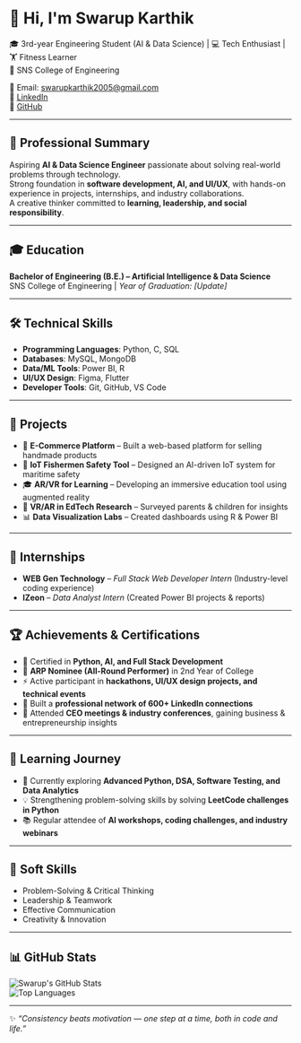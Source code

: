 # 👋 Hi, I'm Swarup Karthik

🎓 3rd-year Engineering Student (AI & Data Science) | 💻 Tech Enthusiast | 🏋️ Fitness Learner  
📍 SNS College of Engineering  

📧 Email: swarupkarthik2005@gmail.com  
💼 [LinkedIn](https://www.linkedin.com/in/swarup-karthik-sk/)  
🐙 [GitHub](https://github.com/swarupkarthik2005)  

---

## 🚀 Professional Summary
Aspiring **AI & Data Science Engineer** passionate about solving real-world problems through technology.  
Strong foundation in **software development, AI, and UI/UX**, with hands-on experience in projects, internships, and industry collaborations.  
A creative thinker committed to **learning, leadership, and social responsibility**.  

---

## 🎓 Education
**Bachelor of Engineering (B.E.) – Artificial Intelligence & Data Science**  
SNS College of Engineering | *Year of Graduation: [Update]*  

---

## 🛠️ Technical Skills
- **Programming Languages**: Python, C, SQL  
- **Databases**: MySQL, MongoDB  
- **Data/ML Tools**: Power BI, R  
- **UI/UX Design**: Figma, Flutter  
- **Developer Tools**: Git, GitHub, VS Code  

---

## 📂 Projects
- 🛒 **E-Commerce Platform** – Built a web-based platform for selling handmade products  
- 🌊 **IoT Fishermen Safety Tool** – Designed an AI-driven IoT system for maritime safety  
- 🎓 **AR/VR for Learning** – Developing an immersive education tool using augmented reality  
- 🔹 **VR/AR in EdTech Research** – Surveyed parents & children for insights  
- 📊 **Data Visualization Labs** – Created dashboards using R & Power BI  

---

## 💼 Internships
- **WEB Gen Technology** – *Full Stack Web Developer Intern* (Industry-level coding experience)  
- **IZeon** – *Data Analyst Intern* (Created Power BI projects & reports)  

---

## 🏆 Achievements & Certifications
- 🥇 Certified in **Python, AI, and Full Stack Development**  
- 🏅 **ARP Nominee (All-Round Performer)** in 2nd Year of College  
- ⚡ Active participant in **hackathons, UI/UX design projects, and technical events**  
- 👥 Built a **professional network of 600+ LinkedIn connections**  
- 🎤 Attended **CEO meetings & industry conferences**, gaining business & entrepreneurship insights  

---

## 📖 Learning Journey
- 🌱 Currently exploring **Advanced Python, DSA, Software Testing, and Data Analytics**  
- 💡 Strengthening problem-solving skills by solving **LeetCode challenges in Python**  
- 📚 Regular attendee of **AI workshops, coding challenges, and industry webinars**  

---

## 🤝 Soft Skills
- Problem-Solving & Critical Thinking  
- Leadership & Teamwork  
- Effective Communication  
- Creativity & Innovation  

---

## 📊 GitHub Stats
![Swarup's GitHub Stats](https://github-readme-stats.vercel.app/api?username=swarupkarthik2005&show_icons=true&theme=tokyonight)  
![Top Languages](https://github-readme-stats.vercel.app/api/top-langs/?username=swarupkarthik2005&layout=compact&theme=tokyonight)  

---

✨ *“Consistency beats motivation — one step at a time, both in code and life.”*  
